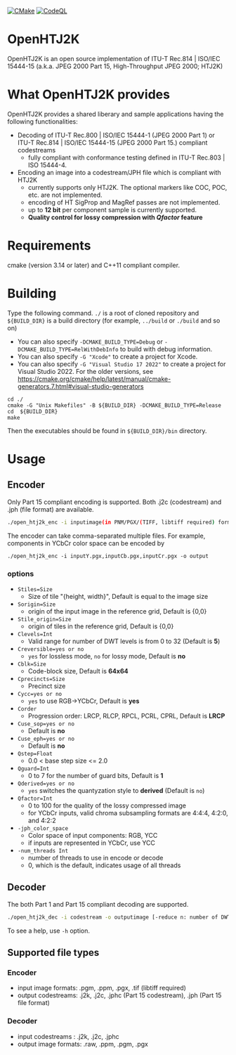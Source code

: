 [![CMake](https://github.com/osamu620/OpenHTJ2K/actions/workflows/cmake.yml/badge.svg?branch=main)](https://github.com/osamu620/OpenHTJ2K/actions/workflows/cmake.yml)
[![CodeQL](https://github.com/osamu620/OpenHTJ2K/actions/workflows/codeql-analysis.yml/badge.svg)](https://github.com/osamu620/OpenHTJ2K/actions/workflows/codeql-analysis.yml)
# OpenHTJ2K
OpenHTJ2K is an open source implementation of ITU-T Rec.814 | ISO/IEC 15444-15 (a.k.a. JPEG 2000 Part 15, High-Throughput JPEG 2000; HTJ2K)

# What OpenHTJ2K provides
OpenHTJ2K provides a shared liberary and sample applications having the following functionalities:
- Decoding of ITU-T Rec.800 | ISO/IEC 15444-1 (JPEG 2000 Part 1) or ITU-T Rec.814 | ISO/IEC 15444-15 (JPEG 2000 Part 15.) compliant codestreams
  - fully compliant with conformance testing defined in ITU-T Rec.803 | ISO 15444-4.
- Encoding an image into a codestream/JPH file which is compliant with HTJ2K
  - currently supports only HTJ2K. The optional markers like COC, POC, etc. are not implemented.
  - encoding of HT SigProp and MagRef passes are not implemented.
  - up to **12 bit** per component sample is currently supported. 
  - **Quality control for lossy compression with ***Qfactor*** feature** 

# Requirements
cmake (version 3.14 or later) and C++11 compliant compiler.

# Building
Type the following command. `./` is a root of cloned repository and `${BUILD_DIR}` is a build directory (for example, `../build` or `./build` and so on)

- You can also specify `-DCMAKE_BUILD_TYPE=Debug` or `-DCMAKE_BUILD_TYPE=RelWithDebInfo` to build with debug information.
- You can also specify `-G "Xcode"` to create a project for Xcode.
- You can also specify `-G "Visual Studio 17 2022"` to create a project for Visual Studio 2022. For the older versions,
see https://cmake.org/cmake/help/latest/manual/cmake-generators.7.html#visual-studio-generators

```
cd ./
cmake -G "Unix Makefiles" -B ${BUILD_DIR} -DCMAKE_BUILD_TYPE=Release
cd  ${BUILD_DIR}
make
```

Then the executables should be found in `${BUILD_DIR}/bin` directory.

# Usage
## Encoder
Only Part 15 compliant encoding is supported. Both .j2c (codestream) and .jph (file format) are available. 
```bash
./open_htj2k_enc -i inputimage(in PNM/PGX/(TIFF, libtiff required) format) -o output [options...]
```
The encoder can take comma-separated multiple files. For example, components in YCbCr color space can be encoded by
```
./open_htj2k_enc -i inputY.pgx,inputCb.pgx,inputCr.pgx -o output 
```

### options
- `Stiles=Size`
  - Size of tile "{height, width}", Default is equal to the image size
- `Sorigin=Size`
  - origin of the input image in the reference grid, Default is {0,0} 
- `Stile_origin=Size`
  - origin of tiles in the reference grid, Default is {0,0}
- `Clevels=Int`
  - Valid range for number of DWT levels is from 0 to 32 (Default is **5**)
- `Creversible=yes or no`
  - `yes` for lossless mode, `no` for lossy mode, Default is **no**
- `Cblk=Size`
  - Code-block size, Default is **64x64**
- `Cprecincts=Size`
  - Precinct size
- `Cycc=yes or no`
  - `yes` to use RGB->YCbCr, Default is **yes**
- `Corder`
  - Progression order: LRCP, RLCP, RPCL, PCRL, CPRL, Default is **LRCP**
- `Cuse_sop=yes or no`
  - Default is **no** 
- `Cuse_eph=yes or no`
  - Default is **no**
- `Qstep=Float`
  - 0.0 < base step size <= 2.0
- `Qguard=Int`
  - 0 to 7 for the number of guard bits, Default is **1** 
- `Qderived=yes or no`
  - `yes` switches the quantyzation style to **derived** (Default is `no`)
- `Qfactor=Int`
  - 0 to 100 for the quality of the lossy compressed image
  - for YCbCr inputs, valid chroma subsampling formats are 4:4:4, 4:2:0, and 4:2:2
- `-jph_color_space`
  - Color space of input components: RGB, YCC
  - if inputs are represented in YCbCr, use YCC
- `-num_threads Int`
  - number of threads to use in encode or decode
  - 0, which is the default, indicates usage of all threads

## Decoder
The both Part 1 and Part 15 compliant decoding are supported.
```bash
./open_htj2k_dec -i codestream -o outputimage [-reduce n: number of DWT level reduction]
```
To see a help, use `-h` option.

## Supported file types
### Encoder
- input image formats: .pgm, .ppm, .pgx, .tif (libtiff required)
- output codestreams: .j2k, .j2c, .jphc (Part 15 codestream), .jph (Part 15 file format)
### Decoder
- input codestreams : .j2k, .j2c, .jphc
- output image formats: .raw, .ppm, .pgm, .pgx
